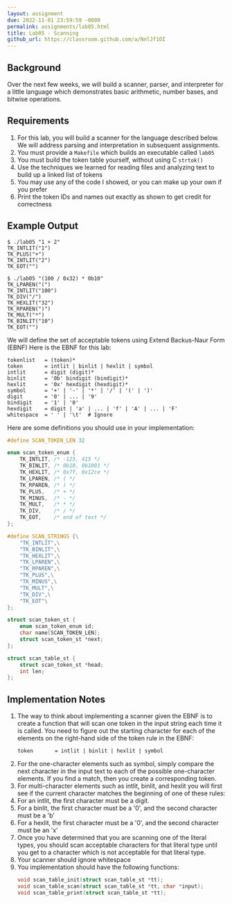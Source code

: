 ```yaml
---
layout: assignment
due: 2022-11-01 23:59:59 -0800
permalink: assignments/lab05.html
title: Lab05 - Scanning
github_url: https://classroom.github.com/a/NnlJf1OI
---
```


## Background

Over the next few weeks, we will build a scanner, parser, and interpreter for a little language which demonstrates basic arithmetic, number bases, and bitwise operations.

## Requirements

1. For this lab, you will build a scanner for the language described below. We will address parsing and interpretation in subsequent assignments.
1. You must provide a `Makefile` which builds an executable called `lab05`
1. You must build the token table yourself, without using C `strtok()`
1. Use the techniques we learned for reading files and analyzing text to build up a linked list of tokens
1. You may use any of the code I showed, or you can make up your own if you prefer
1. Print the token IDs and names out exactly as shown to get credit for correctness

## Example Output

```
$ ./lab05 "1 + 2"
TK_INTLIT("1")
TK_PLUS("+")
TK_INTLIT("2")
TK_EOT("")

$ ./lab05 "(100 / 0x32) * 0b10"
TK_LPAREN("(")
TK_INTLIT("100")
TK_DIV("/")
TK_HEXLIT("32")
TK_RPAREN(")")
TK_MULT("*")
TK_BINLIT("10")
TK_EOT("")
```

We will define the set of acceptable tokens using Extend Backus-Naur Form (EBNF)
Here is the EBNF for this lab:
```
tokenlist   = (token)*
token       = intlit | binlit | hexlit | symbol 
intlit      = digit (digit)*
binlit      = '0b' bindigit (bindigit)*
hexlit      = '0x' hexdigit (hexdigit)*
symbol      = '+' | '-' | '*' | '/' | '(' | ')'
digit       = '0' | ... | '9'
bindigit    = '1' | '0'
hexdigit    = digit | 'a' | ... | 'f' | 'A' | ... | 'F'
whitespace  = ' ' | '\t'  # Ignore
```

Here are some definitions you should use in your implementation:
```c
#define SCAN_TOKEN_LEN 32

enum scan_token_enum {
    TK_INTLIT, /* -123, 415 */
    TK_BINLIT, /* 0b10, 0b1001 */
    TK_HEXLIT, /* 0x7f, 0x12ce */
    TK_LPAREN, /* ( */
    TK_RPAREN, /* ) */
    TK_PLUS,   /* + */
    TK_MINUS,  /* - */
    TK_MULT,   /* * */
    TK_DIV,    /* / */
    TK_EOT,    /* end of text */
};

#define SCAN_STRINGS {\
    "TK_INTLIT",\
    "TK_BINLIT",\
    "TK_HEXLIT",\
    "TK_LPAREN",\
    "TK_RPAREN",\
    "TK_PLUS",\
    "TK_MINUS",\
    "TK_MULT",\
    "TK_DIV",\
    "TK_EOT"\
};

struct scan_token_st {
    enum scan_token_enum id;
    char name[SCAN_TOKEN_LEN];
    struct scan_token_st *next;
};

struct scan_table_st {
    struct scan_token_st *head;
    int len;
};
```

## Implementation Notes

1. The way to think about implementing a scanner given the EBNF is to create a function that will scan one token in the input string each time it is called. You need to figure out the starting character for each of the elements on the right-hand side of the token rule in the EBNF:
    ```
    token       = intlit | binlit | hexlit | symbol
    ```
1. For the one-character elements such as symbol, simply compare the next character in the input text to each of the possible one-character elements. If you find a match, then you create a corresponding token.
1. For multi-character elements such as intlit, binlit, and hexlit you will first see if the current character matches the beginning of one of these rules:
1. For an intlit, the first character must be a digit.
1. For a binlit, the first character must be a '0', and the second character must be a 'b'
1. For a hexlit, the first character must be a '0', and the second character must be an 'x'
1. Once you have determined that you are scanning one of the literal types, you should scan acceptable characters for that literal type until you get to a character which is not acceptable for that literal type.
1. Your scanner should ignore whitespace
1. You implementation should have the following functions:
    ```c
    void scan_table_init(struct scan_table_st *tt);
    void scan_table_scan(struct scan_table_st *tt, char *input);
    void scan_table_print(struct scan_table_st *tt);
    ```
